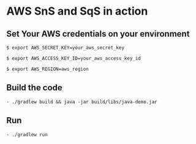 # AWS SnS and SqS in action

## Set Your AWS credentials on your environment
```
$ export AWS_SECRET_KEY=your_aws_secret_key
```
```
$ export AWS_ACCESS_KEY_ID=your_aws_access_key_id
```
```
$ export AWS_REGION=aws_region
```

## Build the code
```
- ./gradlew build && java -jar build/libs/java-demo.jar
```
## Run
```
- ./gradlew run
```
